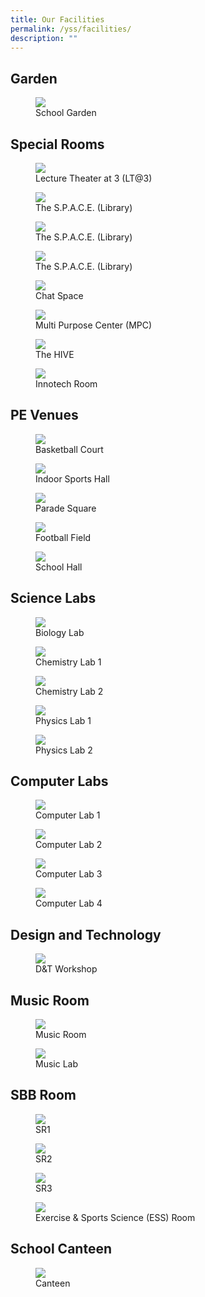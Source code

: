 ```yaml
---
title: Our Facilities
permalink: /yss/facilities/
description: ""
---
```

Garden
-----------------------

<figure><img src="/images/YSS/Garden.jpg"><figcaption>School Garden</figcaption></figure> 

Special Rooms
-------------------
<figure><img src="/images/YSS/LT@3.png"><figcaption>Lecture Theater at 3 (LT@3)</figcaption></figure> 

<figure><img src="/images/YSS/Library.png"><figcaption>The S.P.A.C.E. (Library)</figcaption></figure> 

<figure><img src="/images/IP/ICT/Photo_2-Online-Self-Directed-Learning.jpg"><figcaption>The S.P.A.C.E. (Library)</figcaption></figure> 

<figure><img src="/images/YSS/library1.jpeg"><figcaption>The S.P.A.C.E. (Library)</figcaption></figure> 

<figure><img src="/images/YSS/chat_space.png"><figcaption>Chat Space</figcaption></figure> 

<figure><img src="/images/YSS/MPC.png"><figcaption>Multi Purpose Center (MPC)</figcaption></figure> 

<figure><img src="/images/YSS/the%20hive.jpeg"><figcaption>The HIVE</figcaption></figure> 

<figure><img src="/images/YSS/innotechroom.jpeg"><figcaption>Innotech Room</figcaption></figure> 

PE Venues
-----------------------

<figure><img src="/images/YSS/basketball_court_1.png"><figcaption>Basketball Court</figcaption></figure>

<figure><img src="/images/YSS/indoor%20sports%20hall.jpg"><figcaption>Indoor Sports Hall</figcaption></figure> 

<figure><img src="/images/YSS/ParadeSquare.jpg"><figcaption>Parade Square</figcaption></figure> 

<figure><img src="/images/YSS/football_field-2.jpg"><figcaption>Football Field</figcaption></figure>

<figure><img src="/images/YSS/SchoolHall.png"><figcaption>School Hall</figcaption></figure> 


Science Labs
-------------------------
<figure><img src="/images/YSS/biolab-1.jpeg"><figcaption>Biology Lab</figcaption></figure> 

<figure><img src="/images/YSS/chem-lab-1.jpeg"><figcaption>Chemistry Lab 1</figcaption></figure> 

<figure><img src="/images/YSS/chem-lab-2.jpeg"><figcaption>Chemistry Lab 2</figcaption></figure> 

<figure><img src="/images/YSS/Phy_Lab-1.jpeg"><figcaption>Physics Lab 1</figcaption></figure> 

<figure><img src="/images/YSS/Phy_Lab-2.jpeg"><figcaption>Physics Lab 2</figcaption></figure> 

Computer Labs
-------------------------
<figure><img src="/images/YSS/com%20lab%201.jpg"><figcaption>Computer Lab 1</figcaption></figure> 

<figure><img src="/images/YSS/comlab2.jpeg"><figcaption>Computer Lab 2</figcaption></figure> 

<figure><img src="/images/IP/ICT/Nearpod%20Training.jpeg"><figcaption>Computer Lab 3</figcaption></figure> 


<figure><img src="/images/YSS/com%20lab%204.jpg"><figcaption>Computer Lab 4</figcaption></figure> 

Design and Technology
---------------------

<figure><img src="/images/YSS/DnTWorkshop.jpeg"><figcaption>D&amp;T Workshop</figcaption></figure> 


Music Room
-----------------------
<figure><img src="/images/YSS/Music_Room.jpg"><figcaption>Music Room</figcaption></figure>

<figure><img src="/images/YSS/musiclab.jpg"><figcaption>Music Lab</figcaption></figure> 

SBB Room
----------------------
<figure><img src="/images/YSS/sr1_room.jpeg"><figcaption>SR1</figcaption></figure>

<figure><img src="/images/YSS/sr2_room.jpeg"><figcaption>SR2</figcaption></figure>

<figure><img src="/images/YSS/sr3_room.jpeg"><figcaption>SR3</figcaption></figure>

<figure><img src="/images/YSS/ess_room.jpeg"><figcaption>Exercise &amp; Sports Science (ESS) Room</figcaption></figure>

School Canteen
-----------------
<figure><img src="/images/YSS/canteen-1.png"><figcaption>Canteen</figcaption></figure>
